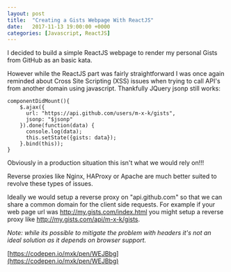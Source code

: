```yaml
---
layout: post
title:  "Creating a Gists Webpage With ReactJS"
date:   2017-11-13 19:00:00 +0000
categories: [Javascript, ReactJS]
---
```


I decided to build a simple ReactJS webpage to render my personal Gists from GitHub as an basic kata.

However while the ReactJS part was fairly straightforward I was once again reminded about Cross Site Scripting (XSS) issues when trying to call API's from another domain using javascript. Thankfully JQuery jsonp still works:
<pre><code class="javascript">componentDidMount(){
    $.ajax({
      url: "https://api.github.com/users/m-x-k/gists",
      jsonp: "$jsonp"
    }).done(function(data) {
      console.log(data);
      this.setState({gists: data});
    }.bind(this));    
}</code></pre>

Obviously in a production situation this isn't what we would rely on!!!

Reverse proxies like Nginx, HAProxy or Apache are much better suited to revolve these types of issues.

Ideally we would setup a reverse proxy on "api.github.com" so that we can share a common domain for the client side requests. For example if your web page url was http://my.gists.com/index.html you might setup a reverse proxy like http://my.gists.com/api/m-x-k/gists.

<em>Note: while its possible to mitigate the problem with headers it's not an ideal solution as it depends on browser support.</em>

[https://codepen.io/mxk/pen/WEJBbg](https://codepen.io/mxk/pen/WEJBbg)
